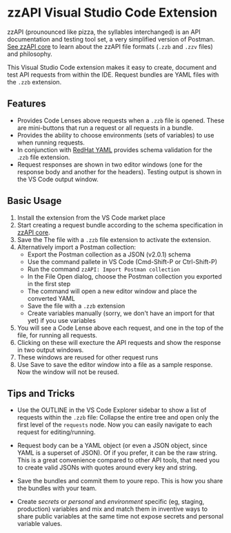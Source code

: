 # zzAPI Visual Studio Code Extension

zzAPI (prounounced like pizza, the syllables interchanged) is an API documentation and testing tool set, a very simplified version of Postman. [See zzAPI core](https://github.com/agrostar/zzapi/) to learn about the zzAPI file formats (`.zzb` and `.zzv` files) and philosophy.

This Visual Studio Code extension makes it easy to create, document and test API requests from within the IDE. Request bundles are YAML files with the `.zzb` extension.

## Features

* Provides Code Lenses above requests when a `.zzb` file is opened. These are mini-buttons that run a request or all requests in a bundle.
* Provides the ability to choose environments (sets of variables) to use when running requests.
* In conjunction with [RedHat YAML](https://marketplace.visualstudio.com/items?itemName=redhat.vscode-yaml) provides schema validation for the .`zzb` file extension.
* Request responses are shown in two editor windows (one for the response body and another for the headers). Testing output is shown in the VS Code output window.

## Basic Usage

1. Install the extension from the VS Code market place
2. Start creating a request bundle according to the schema specification in [zzAPI core](https://github.com/agrostar/zzapi/). 
3. Save the The file with a `.zzb` file extension to activate the extension.
4. Alternatively import a Postman collection:
   * Export the Postman collection as a JSON (v2.0.1) schema
   * Use the command pallete in VS Code (Cmd-Shift-P or Ctrl-Shift-P)
   * Run the command `zzAPI: Import Postman collection`
   * In the File Open dialog, choose the Postman collection you exported in the first step
   * The command will open a new editor window and place the converted YAML
   * Save the file with a `.zzb` extension
   * Create variables manually (sorry, we don't have an import for that yet) if you use variables
5. You will see a Code Lense above each request, and one in the top of the file, for running all requests.
6. Clicking on these will execture the API requests and show the response in two output windows.
7. These windows are reused for other request runs
8. Use Save to save the editor window into a file as a sample response. Now the window will not be reused.

## Tips and Tricks

* Use the OUTLINE in the VS Code Explorer sidebar to show a list of requests within the `.zzb` file: Collapse the entire tree and open only the first level of the `requests` node. Now you can easily navigate to each request for editing/running.

* Request body can be a YAML object (or even a JSON object, since YAML is a superset of JSON). Of if you prefer, it can be the raw string. This is a great convenience compared to other API tools, that need you to create valid JSONs with quotes around every key and string.

* Save the bundles and commit them to youre repo. This is how you share the bundles with your team.

* Create *secrets* or *personal* and *environment* specific (eg, staging, production) variables and mix and match them in inventive ways to share public variables at the same time not expose secrets and personal variable values.

